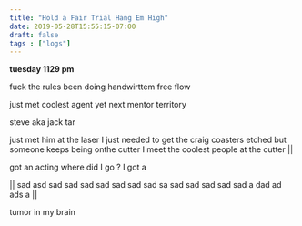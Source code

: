 ```yaml
---
title: "Hold a Fair Trial Hang Em High"
date: 2019-05-28T15:55:15-07:00
draft: false
tags : ["logs"]
---
```


**tuesday 1129 pm**


fuck the rules been doing handwirttem free flow

just met coolest agent yet next mentor territory

steve aka jack tar

just met him at the laser I just needed to get the craig coasters etched but someone keeps being onthe cutter I meet the coolest people at the cutter ||

got an acting
where did I go ? I got a

|| sad asd sad sad sad sad sad sad sad sa sad sad sad sad sad a dad ad ads a  ||


tumor in my brain
